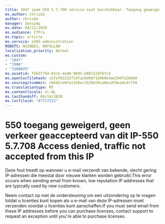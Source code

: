 ```yaml
---
title: 1047 spam 550 5.7.708 service niet beschikbaar. Toegang geweigerd, verkeer dat niet is geaccepteerd via dit IP-adres
ms.author: chrisda
author: chrisda
manager: dansimp
ms.date: 04/21/2020
ms.audience: ITPro
ms.topic: article
ms.service: o365-administration
ROBOTS: NOINDEX, NOFOLLOW
localization_priority: Normal
ms.custom:
- "1047"
- "1986"
- "3100025"
ms.assetid: f502f794-03c5-4e08-9095-b801528f67c4
ms.openlocfilehash: cbfef03232f14fa29d98f16066b4ae29dfd26660
ms.sourcegitcommit: c6692ce0fa1358ec3529e59ca0ecdfdea4cdc759
ms.translationtype: MT
ms.contentlocale: nl-NL
ms.lasthandoff: 09/14/2020
ms.locfileid: "47717212"
---
```

# <a name="550-57708-access-denied-traffic-not-accepted-from-this-ip"></a><span data-ttu-id="5d058-103">550 toegang geweigerd, geen verkeer geaccepteerd van dit IP-</span><span class="sxs-lookup"><span data-stu-id="5d058-103">550 5.7.708 Access denied, traffic not accepted from this IP</span></span>

<span data-ttu-id="5d058-104">Deze fout treedt op wanneer u e-mail verzendt van bekende, slecht gering IP-adressen die meestal door nieuwe klanten worden gebruikt.</span><span class="sxs-lookup"><span data-stu-id="5d058-104">This error occurs when sending email from known, low reputation IP addresses that are typically used by new customers.</span></span>

<span data-ttu-id="5d058-105">Neem contact op met de ondersteuning om een uitzondering op te vragen totdat u licenties kunt kopen als u e-mail van deze IP-adressen moet verzenden voordat u licenties kunt aanschaffen.</span><span class="sxs-lookup"><span data-stu-id="5d058-105">If you must send email from these IP addresses before you can purchase licenses, contact support to request an exception until you're able to purchase licenses.</span></span>
